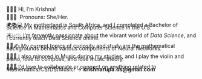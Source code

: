 <p style="line-height: 0.5;">
  👋😊🤝&nbsp;Hi, I’m Krishna!
</p>
<p style="line-height: 0.5;">
  🌼🌷🌻&nbsp;&nbsp;Pronouns: She/Her.
</p>
<p style="line-height: 0.5;">
  🌍📚💻&nbsp;My motherland is South Africa, and I completed a Bachelor of Science in Mathematics and Computer Science in the U.S.
</p>
<p style="line-height: 0.5;">
  ☀️📈✨&nbsp;I’m fervently passionate about the vibrant world of <em>Data Science</em>, and I currently teach Data Science online.
</p>
<p style="line-height: 0.5;">
  🌱📘✍️&nbsp;My current topics of curiosity and study are the mathematical backgrounds behind various components of Neural Networks.
</p>
<p style="line-height: 0.5;">
  🎻🎹🎼&nbsp;I also minored in Music during my studies, and I play the violin and piano, love to compose, and love music theory.
</p>
<p style="line-height: 0.5;">
  📨💬💼&nbsp;I'd love to collaborate or connect on anything related to Mathematics/CS/DS/Music! -> <b>krishnarupa.ds@gmail.com</b> 
</p>


<!---
krishnarupa1008/krishnarupa1008 is a ✨ special ✨ repository because its `README.md` (this file) appears on your GitHub profile.
You can click the Preview link to take a look at your changes.
--->
